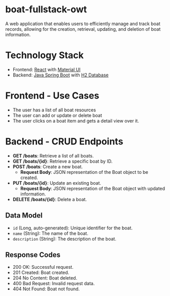 # boat-fullstack-owt

A web application that enables users to efficiently manage and track boat records, allowing for the creation, retrieval, updating, and deletion of boat information.


# Technology Stack
- Frontend: [React](https://github.com/facebook/create-react-app) with [Material UI](https://material-ui.com/)
- Backend: [Java Spring Boot](https://spring.io/projects/spring-boot) with [H2 Database](https://www.h2database.com/html/main.html)

# Frontend - Use Cases

- The user has a list of all boat resources
- The user can add or update or delete boat
- The user clicks on a boat item and gets a detail view over it.

# Backend - CRUD Endpoints

- **GET /boats**: Retrieve a list of all boats.
- **GET /boats/{id}**: Retrieve a specific boat by ID.
- **POST /boats**: Create a new boat.
  - **Request Body**: JSON representation of the Boat object to be created.
- **PUT /boats/{id}**: Update an existing boat.
  - **Request Body**: JSON representation of the Boat object with updated information.
- **DELETE /boats/{id}**: Delete a boat.

## Data Model

- `id` (Long, auto-generated): Unique identifier for the boat.
- `name` (String): The name of the boat.
- `description` (String): The description of the boat.

## Response Codes

- 200 OK: Successful request.
- 201 Created: Boat created.
- 204 No Content: Boat deleted.
- 400 Bad Request: Invalid request data.
- 404 Not Found: Boat not found.
